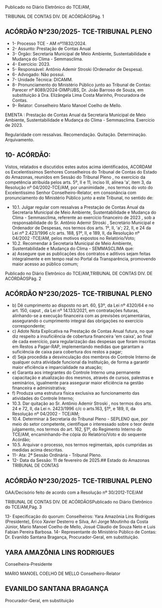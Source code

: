 Publicado  no  Diário  Eletrônico do TCE/AM,

TRIBUNAL DE CONTAS DIV. DE ACÓRDÃOSPág. 1

## ACÓRDÃO Nº230/2025- TCE-TRIBUNAL PLENO

- 1- Processo TCE - AM nº11832/2024.
- 2- Assunto: Prestação de Contas Anual
- 3- Órgão: Secretaria Municipal de Meio Ambiente, Sustentabilidade e Mudança do Clima - Semmasclima.
- 4- Exercício: 2023.
- 5- Responsável: Antônio Ademir Stroski (Ordenador de Despesa).
- 6- Advogado: Não possui.
- 7- Unidade Técnica: DICAMM.
- 8- Pronunciamento  do  Ministério  Público  junto  ao  Tribunal  de  Contas: Parecer  nº 8089/2024-DIMP/JBS, Dr. João Barroso de Souza, em substituição à Dra. Elizângela Lima Costa Marinho, Procuradora de Contas.
- 9- Relator: Conselheiro Mario Manoel Coelho de Mello.

EMENTA : Prestação de Contas Anual da Secretaria Municipal  de  Meio  Ambiente,  Sustentabilidade  e Mudança  do  Clima  -  Semmasclima.  Exercício  de 2023.

Regularidade com ressalvas. Recomendação. Quitação. Determinação. Arquivamento.

## 10-  ACÓRDÃO:

Vistos, relatados e discutidos estes autos acima identificados, ACORDAM os Excelentíssimos Senhores Conselheiros do Tribunal de Contas do Estado do Amazonas, reunidos em Sessão do Tribunal Pleno , no exercício da competência atribuída pelos arts. 5º, II e  11,  inciso  III, alínea  'a',  item  3,  da  Resolução  nº  04/2002-TCE/AM, por unanimidade , nos  termos  do  voto  do  Excelentíssimo  Senhor  Conselheiro-Relator, em consonância com pronunciamento do Ministério Público junto a este Tribunal, no sentido de:

- 10.1. Julgar  regular  com  ressalvas a Prestação  de  Contas  Anual  da Secretaria Municipal de Meio Ambiente, Sustentabilidade e Mudança do Clima - Semmasclima, referente ao exercício financeiro de 2023 , sob a responsabilidade do Sr. Antônio Ademir Stroski , Secretário Municipal e Ordenador de Despesas, nos termos dos arts. 1º, II, 'a'; 22, II, e  24  da  Lei  nº  2.423/1996  c/c  arts.  188,  §1º,  II,  e  189,  II,  da Resolução nº 04/2002 -TCE/AM, pelos motivos expostos no Relatório/Voto;
- 10.2. Recomendar à Secretaria Municipal de Meio Ambiente, Sustentabilidade e Mudança do Clima - SEMMASCLIMA que:
- a) Assegure  que  as  publicações  dos  contratos  e  aditivos  sejam feitas integralmente e em tempo real no Portal da Transparência, promovendo maior acesso ao público comum;

Publicado  no  Diário  Eletrônico do TCE/AM,TRIBUNAL DE CONTAS DIV. DE ACÓRDÃOSPág. 2

## ACÓRDÃO Nº230/2025- TCE-TRIBUNAL PLENO

- b) Dê cumprimento ao disposto no art. 60, §3º, da Lei nº 4320/64 e no  art.  150, caput , da  Lei  nº  14.133/2021,  em  contratações futuras,  alinhando-se  a  execução  financeira  com  as  previsões orçamentárias, assegurando o cumprimento integral das obrigações no exercício correspondente;
- c) Adote Nota Explicativa na Prestação de Contas Anual futura, no que  diz  respeito  a  insuficiência  de  cobertura  financeira  'em caixa', ao final de cada exercício, para regularização das despesas que foram inscritas em Restos a Pagar-RAP, implementando  medidas  que  garantam  a  suficiência  de  caixa para cobertura dos restos a pagar;
- d) Seja procedida a desvinculação dos membros do Controle Interno de  qualquer  outra  atividade  funcional  da  Instituição,  de  forma  a garantir maior eficiência e imparcialidade na atuação;
- e) Garanta  aos  integrantes  do  Controle  Interno  uma  permanente capacitação  e  atualização  dos  mesmos,  através  de  cursos, palestras e seminários, igualmente para assegurar maior eficiência na gestão financeira e administrativa;
- f) Produza  uma  estrutura  física  exclusiva  ao  funcionamento  das atividades do Controle Interno;
- 10.3. Dar quitação ao Sr. Antônio Ademir Stroski , nos termos dos arts. 24 e 72, II, da Lei n. 2423/1996 c/c o arts.163, §1º, e 189, II, da Resolução nº 04/2002 - TCE/AM;
- 10.4. Determinar à Secretaria do Tribunal Pleno - SEPLENO que, por meio do  setor  competente,  cientifique  o  interessado  sobre  o  teor  deste julgamento,  nos  termos  do  art.  162,  §1º,  do  Regimento  Interno  do TCE/AM,  encaminhando-lhe  cópia  do  Relatório/Voto  e  do  sequente Acórdão;
- 10.5. Arquivar o  processo,  nos  termos  regimentais,  após  cumpridas  as medidas acima descritas.
- 11-  Ata: 2ª Sessão Ordinária - Tribunal Pleno.
- 12-  Data da Sessão: 11 de fevereiro de 2025.## Estado do Amazonas TRIBUNAL DE CONTAS

## ACÓRDÃO Nº230/2025- TCE-TRIBUNAL PLENO

GAA/Decisório feito de acordo com a Resolução nº 30/2012-TCE/AM

TRIBUNAL DE CONTAS DIV. DE ACÓRDÃOSPublicado  no  Diário  Eletrônico do TCE/AM,Pág. 3

13-  Especificação do quorum: Conselheiros: Yara Amazônia Lins Rodrigues (Presidente), Érico Xavier Desterro e Silva, Ari Jorge Moutinho da Costa Júnior, Mario Manoel Coelho de Mello, Josué Cláudio de Souza Neto e Luis Fabian Pereira Barbosa. 14-  Representante do Ministério Público de Contas: Dr. Evanildo Santana Bragança, Procurador-Geral, em substituição.

## YARA AMAZÔNIA LINS RODRIGUES

Conselheira-Presidente

MARIO MANOEL COELHO DE MELLO Conselheiro-Relator

## EVANILDO SANTANA BRAGANÇA

Procurador-Geral, em substituição
